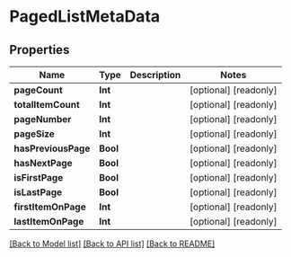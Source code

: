 # PagedListMetaData

## Properties
Name | Type | Description | Notes
------------ | ------------- | ------------- | -------------
**pageCount** | **Int** |  | [optional] [readonly] 
**totalItemCount** | **Int** |  | [optional] [readonly] 
**pageNumber** | **Int** |  | [optional] [readonly] 
**pageSize** | **Int** |  | [optional] [readonly] 
**hasPreviousPage** | **Bool** |  | [optional] [readonly] 
**hasNextPage** | **Bool** |  | [optional] [readonly] 
**isFirstPage** | **Bool** |  | [optional] [readonly] 
**isLastPage** | **Bool** |  | [optional] [readonly] 
**firstItemOnPage** | **Int** |  | [optional] [readonly] 
**lastItemOnPage** | **Int** |  | [optional] [readonly] 

[[Back to Model list]](../README.md#documentation-for-models) [[Back to API list]](../README.md#documentation-for-api-endpoints) [[Back to README]](../README.md)


